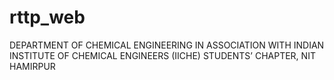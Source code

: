 # rttp_web
DEPARTMENT OF CHEMICAL ENGINEERING IN ASSOCIATION WITH INDIAN INSTITUTE OF CHEMICAL ENGINEERS (IICHE) STUDENTS’ CHAPTER, NIT HAMIRPUR
